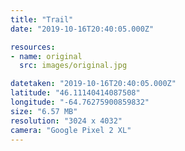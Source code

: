 ```yaml
---
title: "Trail"
date: "2019-10-16T20:40:05.000Z"

resources:
- name: original
  src: images/original.jpg

datetaken: "2019-10-16T20:40:05.000Z"
latitude: "46.11140414087508"
longitude: "-64.76275900859832"
size: "6.57 MB"
resolution: "3024 x 4032"
camera: "Google Pixel 2 XL"
---
```


